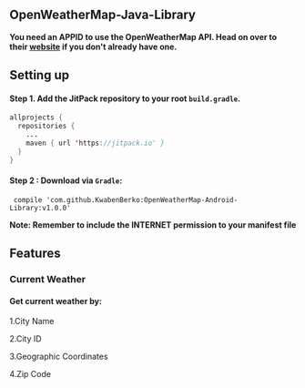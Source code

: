 ## OpenWeatherMap-Java-Library

**You need an APPID to use the OpenWeatherMap API. Head on over to their [website](http://openweathermap.org/) if you don't already have one.**


## Setting up

#### Step 1. Add the JitPack repository to your root ```build.gradle```.

``` java
allprojects {
  repositories {
    ...
    maven { url 'https://jitpack.io' }
  }
}
```

#### Step 2 : Download via ```Gradle```:

``` compile 'com.github.KwabenBerko:OpenWeatherMap-Android-Library:v1.0.0'```

**Note: Remember to include the INTERNET permission to your manifest file**

## Features

### Current Weather
#### Get current weather by:

1.City Name

2.City ID

3.Geographic Coordinates

4.Zip Code

